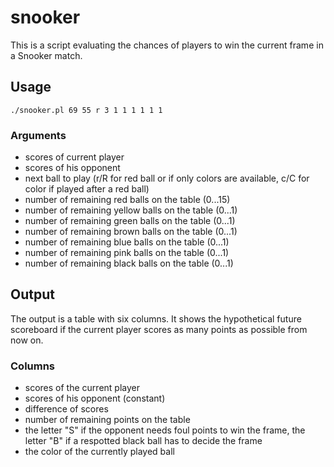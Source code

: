 # snooker

This is a script evaluating the chances of players to win the current frame in a
Snooker match.

## Usage

`./snooker.pl 69 55 r 3 1 1 1 1 1 1`

### Arguments

- scores of current player
- scores of his opponent
- next ball to play (r/R for red ball or if only colors are available, c/C for
  color if played after a red ball)
- number of remaining red balls on the table (0...15)
- number of remaining yellow balls on the table (0...1)
- number of remaining green balls on the table (0...1)
- number of remaining brown balls on the table (0...1)
- number of remaining blue balls on the table (0...1)
- number of remaining pink balls on the table (0...1)
- number of remaining black balls on the table (0...1)

## Output

The output is a table with six columns. It shows the hypothetical future
scoreboard if the current player scores as many points as possible from now on.

### Columns

- scores of the current player
- scores of his opponent (constant)
- difference of scores
- number of remaining points on the table
- the letter "S" if the opponent needs foul points to win the frame, the letter "B" if a respotted black ball has to decide the frame
- the color of the currently played ball
